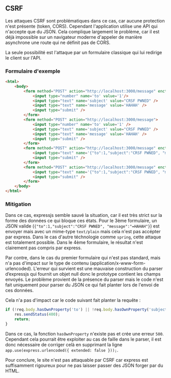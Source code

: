 ## CSRF

Les attaques CSRF sont problématiques dans ce cas, car aucune protection n'est présente (token, CORS).
Cependant l'application utilise une API qui n'accepte que du JSON.
Cela complique largement le problème, car il est déjà impossible sur un navigateur moderne d'appeler de manière asynchrone une route qui ne définit pas de CORS.

La seule possibilité est l'attaque par un formulaire classique qui lui redirige le client sur l'API.

### Formulaire d'exemple

```html
<html>
    <body>
        <form method="POST" action="http://localhost:3000/message" enctype="application/json">
            <input type="number" name='to' value='1'/>
            <input type="text" name='subject' value="CRSF PWNED" />
            <input type="text" name='message' value='HAHAH' />
            <input type="submit" />
        </form>
        <form method="POST" action="http://localhost:3000/message">
            <input type="number" name='to' value='1' />
            <input type="text" name='subject' value="CRSF PWNED" />
            <input type="text" name='message' value='HAHAH' />
            <input type="submit" />
        </form>
        <form method="POST" action="http://localhost:3000/message" enctype="text/plain">
            <input type="text" name='{"to":1,"subject":"CRSF PWNED", "message":"' value='HAHAH"}' />
            <input type="submit" />
        </form>
        <form method="POST" action="http://localhost:3000/message" enctype="application/json">
            <input type="text" name='{"to":1,"subject":"CRSF PWNED", "message":"' value='HAHAH"}' />
            <input type="submit" />
        </form>
    </body>
</html>
```

### Mitigation

Dans ce cas, expressjs semble sauvé la situation, car il est très strict sur la forme des données ce qui bloque ces états.
Pour le 3ème formulaire, un JSON valide (`{"to":1,"subject":"CRSF PWNED", "message":"=HAHAH"}`) est envoyer mais avec un mime-type `text/plain` mais cela n'est pas accépter par express.
Dans le cas d'autre téchnologie comme `spring`, cette attaque est totalement possible.
Dans le 4ème formulaire, le résultat n'est clairement pas compris par express.

Par contre, dans le cas du premier formulaire qui n'est pas standard, mais n'a pas d'impact sur le type de contenu (application/x-www-form-urlencoded).
L'erreur qui survient est une mauvaise construction du parser d’expressjs qui fournit un objet null donc le prototype contient les champs envoyés.
Le problème provient de la présence du parser mais le code n'est fait uniquement pour parser du JSON ce qui fait planter lors de l'envoi de ces données.

Cela n'a pas d'impact car le code suivant fait planter la requête :

```javascript
if (!req.body.hasOwnProperty('to') || !req.body.hasOwnProperty('subject') || !req.body.hasOwnProperty('message')) {
    res.sendStatus(400);
    return;
}
```

Dans ce cas, la fonction `hasOwnProperty` n'existe pas et crée une erreur `500`.
Cependant cela pourrait être exploiter au cas de faille dans le parser, il est donc nécessaire de corriger celà en supprimant la ligne `app.use(express.urlencoded({ extended: false }));`.

Pour conclure, le site n'est pas attaquable par CSRF car express est suffisamment rigoureux pour ne pas laisser passer des JSON forger par du HTML.
